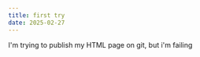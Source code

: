 ```yaml
---
title: first try
date: 2025-02-27
---
```

I'm trying to publish my HTML page on git, but i'm failing
